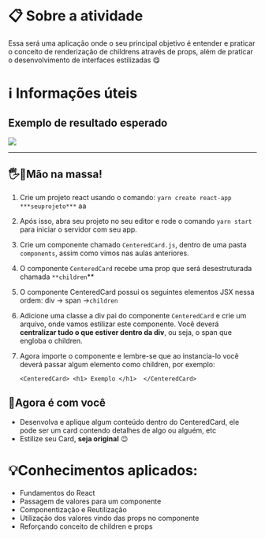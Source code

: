 # 📋 Sobre a atividade

Essa será uma aplicação onde o seu principal objetivo é entender e praticar o conceito de renderização de childrens através de props, além de praticar o desenvolvimento de interfaces estilizadas 😋

# ℹ️ Informações úteis

## **Exemplo** de resultado esperado

![](https://i.imgur.com/dAjGbba.png)

* * *

## 🖐️🍝Mão na massa!

1.  Crie um projeto react usando o comando: `yarn create react-app ***seuprojeto***` aa

2.  Após isso, abra seu projeto no seu editor e rode o comando `yarn start` para iniciar o servidor com seu app.

3.  Crie um componente chamado `CenteredCard.js`, dentro de uma pasta `components`, assim como vimos nas aulas anteriores.

4.  O componente `CenteredCard` recebe uma prop que será desestruturada chamada `**children`**

5.  O componente CenteredCard possui os seguintes elementos JSX nessa ordem: div → span →`children`

6.  Adicione uma classe a div pai do componente `CenteredCard` e crie um arquivo, onde vamos estilizar este componente. Você deverá **centralizar tudo o que estiver dentro da div**, ou seja, o span que engloba o children.

7.  Agora importe o componente e lembre-se que ao instancia-lo você deverá passar algum elemento como children, por exemplo:

        <CenteredCard> <h1> Exemplo </h1>  </CenteredCard>

## 💪Agora é com você

*   Desenvolva e aplique algum conteúdo dentro do CenteredCard, ele pode ser um card contendo detalhes de algo ou alguém, etc
*   Estilize seu Card, **seja original** 😉

# 💡Conhecimentos aplicados:

*   Fundamentos do React
*   Passagem de valores para um componente
*   Componentização e Reutilização
*   Utilização dos valores vindo das props no componente
*   Reforçando conceito de children e props
